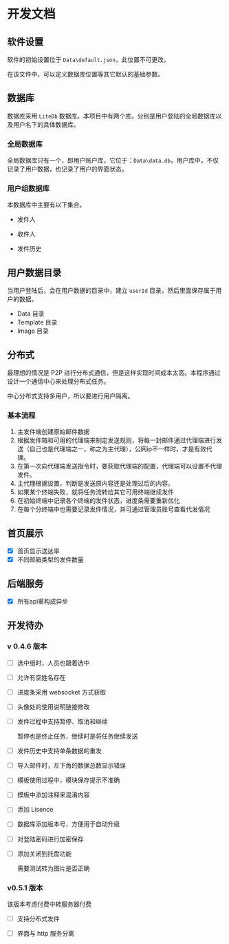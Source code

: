 # 开发文档

## 软件设置

软件的初始设置位于 `Data\default.json`，此位置不可更改。

在该文件中，可以定义数据库位置等其它默认的基础参数。

## 数据库

数据库采用 `LiteDb` 数据库。本项目中有两个库。分别是用户登陆的全局数据库以及用户名下的具体数据库。

### 全局数据库

全局数据库只有一个，即用户账户库，它位于：`Data\data.db`，用户库中，不仅记录了用户数据，也记录了用户的界面状态。

### 用户组数据库

本数据库中主要有以下集合。

- 发件人

- 收件人

- 发件历史

## 用户数据目录

当用户登陆后，会在用户数据的目录中，建立 `userId` 目录，然后里面保存属于用户的数据。

- Data 目录
- Template 目录
- Image 目录

## 分布式

最理想的情况是 P2P 进行分布式通信，但是这样实现时间成本太高。本程序通过设计一个通信中心来处理分布式任务。

中心分布式支持多用户，所以要进行用户隔离。 

### 基本流程

1. 主发件端创建原始邮件数据
2. 根据发件箱和可用的代理端来制定发送规则，将每一封邮件通过代理端进行发送（自己也是代理端之一，称之为主代理），公网ip不一样时，才是有效代理。
3. 在第一次向代理端发送指令时，要获取代理端的配置，代理端可以设置不代理发件。
4. 主代理根据设置，判断是发送原内容还是处理过后的内容。
5. 如果某个终端失败，就将任务流转给其它可用终端继续发件
6. 在初始终端中记录各个终端的发件状态，进度条需要重新优化
7. 在每个分终端中也需要记录发件情况，并可通过管理员账号查看代发情况

## 首页展示

- [x] 首页显示送达率
- [x] 不同邮箱类型的发件数量

## 后端服务

- [x] 所有api重构成异步

## 开发待办

### v 0.4.6 版本

- [ ] 选中组时，人员也跟着选中

- [ ] 允许有空姓名存在

- [ ] 进度条采用 websocket 方式获取

- [ ] 头像处的使用说明链接修改

- [ ] 发件过程中支持暂停、取消和继续

  暂停也是终止任务，继续时是将任务继续发送

- [ ] 发件历史中支持单条数据的重发

- [ ] 导入邮件时，左下角的数据总数显示错误

- [ ] 模板使用过程中，模块保存提示不准确

- [ ] 模板中添加注释来混淆内容

- [ ] 添加 Lisence

- [ ] 数据库添加版本号，方便用于自动升级

- [ ] 对登陆密码进行加密保存

- [ ] 添加关闭到托盘功能

  需要测试转为图片是否正确

### v0.5.1 版本

该版本考虑付费中转服务器付费

- [ ] 支持分布式发件
- [ ] 界面与 http 服务分离



